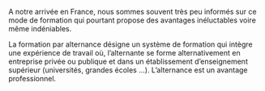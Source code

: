 A notre arrivée en France, nous sommes souvent très peu informés sur ce mode de formation qui pourtant propose des avantages inéluctables voire même indéniables.

La formation par alternance désigne un système de formation qui intègre une expérience de travail où, l’alternante se forme alternativement en entreprise privée ou publique et dans un établissement d’enseignement supérieur (universités, grandes écoles …). L’alternance est un avantage professionnel.